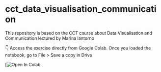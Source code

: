 # cct_data_visualisation_communication
This repository is based on the CCT course about Data Visualisation and Communication lectured by Marina Iantorno

👇 Access the exercise directly from Google Colab. Once you loaded the notebook, go to File > Save a copy in Drive

[![Open In Colab](https://colab.research.google.com/github/raulFuzita/cct_data_visualisation_communication/blob/CA1/DVC_CA_Marina.ipynb)
